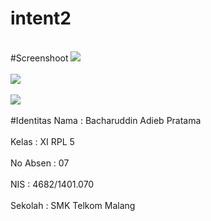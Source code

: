 # intent2
<br>
#Screenshoot
<img src="https://cloud.githubusercontent.com/assets/22101214/19221788/2d6e9fc0-8e74-11e6-9f98-920aeba155c2.PNG"><br><br>
<img src="https://cloud.githubusercontent.com/assets/22101214/19221789/2d7058a6-8e74-11e6-9db0-752856e47c66.PNG"><br><br>
<img src="https://cloud.githubusercontent.com/assets/22101214/19221790/2d9f839c-8e74-11e6-9117-3e9f0df0aec4.PNG"><br><br>
#Identitas
Nama  : Bacharuddin Adieb Pratama<br><br>
Kelas : XI RPL 5<br><br>
No Absen : 07<br><br>
NIS : 4682/1401.070<br><br>
Sekolah : SMK Telkom Malang<br><br>
